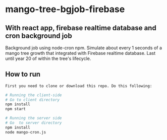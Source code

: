 # mango-tree-bgjob-firebase
## With react app, firebase realtime database and cron background job
Background job using node-cron npm. Simulate about every 1 seconds of a mango tree growth that integrated with Firebase realtime database. Last until year 20 of within the tree's lifecycle.

## How to run
``` bash
First you need to clone or download this repo. Do this following:

# Running the client-side
# Go to client directory
npm install
npm start

# Running the server side
# Go  to server directory
npm install
node mango-cron.js
```
